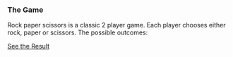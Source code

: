 ### **The Game**

Rock paper scissors is a classic 2 player game. Each player chooses either rock, paper or scissors. The possible outcomes:



[See the Result](https://denishromenko.gitbooks.io/codeacademy_doc/content/js/functions/ex1.html)